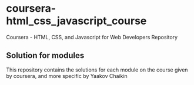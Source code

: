 # coursera-html_css_javascript_course
Coursera - HTML, CSS, and Javascript for Web Developers Repository

## Solution for modules
This repository contains the solutions for each module on the course given by coursera, and more specific by Yaakov Chaikin
